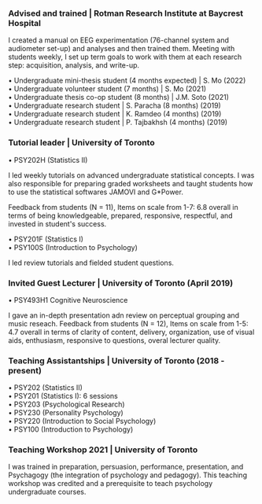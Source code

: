 ### Advised and trained | Rotman Research Institute at Baycrest Hospital

I created a manual on EEG experimentation (76-channel system and audiometer set-up) and analyses and then trained them. Meeting with students weekly, I set up term goals to work with them at each research step: acquisition, analysis, and write-up.

•	Undergraduate mini-thesis student (4 months expected) | S. Mo (2022)\
•	Undergraduate volunteer student (7 months) | S. Mo (2021)\
•	Undergraduate thesis co-op student (8 months) | J.M. Soto (2021)\
•	Undergraduate research student | S. Paracha (8 months) (2019)\
•	Undergraduate research student | K. Ramdeo (4 months) (2019)\
•	Undergraduate research student | P. Tajbakhsh (4 months) (2019)



### Tutorial leader | University of Toronto 
•	PSY202H (Statistics II)

I led weekly tutorials on advanced undergraduate statistical concepts. I was also responsible for preparing graded worksheets and taught students how to use the statistical softwares JAMOVI and G*Power.

Feedback from students (N = 11), Items on scale from 1-7: 6.8 overall in terms of being knowledgeable, prepared, responsive, respectful, and invested in student's success.

•	PSY201F (Statistics I)\
•	PSY100S (Introduction to Psychology)

I led review tutorials and fielded student questions. 

### Invited Guest Lecturer | University of Toronto (April 2019)
•	PSY493H1 Cognitive Neuroscience

I gave an in-depth presentation adn review on perceptual grouping and music reseach. 
Feedback from students (N = 12), Items on scale from 1-5: 4.7 overall in terms of clarity of content, delivery, organization, use of visual aids, enthusiasm, responsive to questions, overal lecturer quality.


### Teaching Assistantships | University of Toronto (2018 - present)
•	PSY202 (Statistics II)\
•	PSY201 (Statistics I): 6 sessions\
•	PSY203 (Psychological Research)\
•	PSY230 (Personality Psychology)\
•	PSY220 (Introduction to Social Psychology)\
•	PSY100 (Introduction to Psychology)

### Teaching Workshop 2021 | University of Toronto
I was trained in preparation, persuasion, performance, presentation,
and Psychagogy (the integration of psychology and pedagogy). This teaching workshop
was credited and a prerequisite to teach psychology undergraduate courses.
